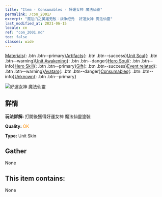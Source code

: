 ```yaml
---
title: "Item - Consumables - 好運女神 魔法仙靈"
permalink: /con_2001/
excerpt: "魔法门之英雄无敌：战争纪元  好運女神 魔法仙靈"
last_modified_at: 2021-06-15
locale: cn
ref: "con_2001.md"
toc: false
classes: wide
---
```

 [Materials](/ItemsCN/){: .btn .btn--primary}[Artifacts](/ItemsCN/Artifacts/){: .btn .btn--success}[Unit Soul](/ItemsCN/UnitSoul/){: .btn .btn--warning}[Unit Awakening](/ItemsCN/UnitAwakening/){: .btn .btn--danger}[Hero Soul](/ItemsCN/HeroSoul/){: .btn .btn--info}[Hero Skill](/ItemsCN/HeroSkill/){: .btn .btn--primary}[Gift](/ItemsCN/Gift/){: .btn .btn--success}[Event related](/ItemsCN/Events/){: .btn .btn--warning}[Avatars](/ItemsCN/Avatars/){: .btn .btn--danger}[Consumables](/ItemsCN/Consumables/){: .btn .btn--info}[Unknown](/ItemsCN/Unknown/){: .btn .btn--primary}

 ![好運女神 魔法仙靈](/images/u/ti_mofaxianlingpifu2.jpg)

## 詳情
 **玩法詳解:** 打開後獲得好運女神 魔法仙靈塗裝

 **Quality:** <span style="color: #FF8C00">OK</span>

 **Type:** Unit Skin

## Gather

  None

## This item contains:

  None

